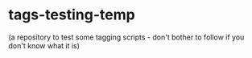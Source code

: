 tags-testing-temp
=================

(a repository to test some tagging scripts - don't bother to follow if you don't know what it is)